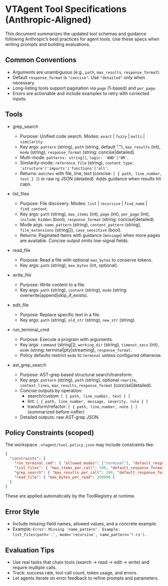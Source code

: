 # VTAgent Tool Specifications (Anthropic-Aligned)

This document summarizes the updated tool schemas and guidance following Anthropic’s best practices for agent tools. Use these specs when writing prompts and building evaluations.

## Common Conventions

- Arguments are unambiguous (e.g., `path`, `max_results`, `response_format`).
- Default `response_format` is `"concise"`. Use `"detailed"` only when necessary.
- Long-listing tools support pagination via `page` (1-based) and `per_page`.
- Errors are actionable and include examples to retry with corrected inputs.

## Tools

- grep_search
  - Purpose: Unified code search. Modes: `exact` | `fuzzy` | `multi` | `similarity`.
  - Key args: `pattern` (string), `path` (string, default "."), `max_results` (int), `mode` (string), `response_format` (string: concise|detailed).
  - Multi-mode: `patterns: string[]`, `logic: 'AND'|'OR'`.
  - Similarity-mode: `reference_file` (string), `content_type: 'structure'|'imports'|'functions'|'all'`.
  - Returns: `matches` with file, line, text (concise: `[ { path, line_number, text } ]`) or raw rg JSON (detailed). Adds guidance when results hit caps.

- list_files
  - Purpose: File discovery. Modes: `list` | `recursive` | `find_name` | `find_content`.
  - Key args: `path` (string), `max_items` (int), `page` (int), `per_page` (int), `include_hidden` (bool), `response_format` (string: concise|detailed).
  - Mode args: `name_pattern` (string), `content_pattern` (string), `file_extensions` (string[]), `case_sensitive` (bool).
  - Returns: Paginated items with guidance (`message`) when more pages are available. Concise output omits low-signal fields.

- read_file
  - Purpose: Read a file with optional `max_bytes` to conserve tokens.
  - Key args: `path` (string), `max_bytes` (int, optional).

- write_file
  - Purpose: Write content to a file.
  - Key args: `path` (string), `content` (string), `mode` (string: overwrite|append|skip_if_exists).

- edit_file
  - Purpose: Replace specific text in a file.
  - Key args: `path` (string), `old_str` (string), `new_str` (string).

- run_terminal_cmd
  - Purpose: Execute a program with arguments.
  - Key args: `command` (string[]), `working_dir` (string), `timeout_secs` (int), `mode` (string: terminal|pty|streaming), `response_format`.
  - Policy defaults restrict `mode` to `terminal` unless configured otherwise.

- ast_grep_search
  - Purpose: AST-grep based structural search/transform.
  - Key args: `pattern` (string), `path` (string), optional `rewrite`, `context_lines`, `max_results`, `response_format` (concise|detailed).
  - Concise outputs by operation:
    - search/custom: `[ { path, line_number, text } ]`
    - lint: `[ { path, line_number, message, severity, rule } ]`
    - transform/refactor: `[ { path, line_number, note } ]` (summarized before→after)
  - Detailed outputs: raw AST-grep JSON.

## Policy Constraints (scoped)

The workspace `.vtagent/tool-policy.json` may include constraints like:

```json
{
  "constraints": {
    "run_terminal_cmd": { "allowed_modes": ["terminal"], "default_response_format": "concise" },
    "list_files": { "max_items_per_call": 500, "default_response_format": "concise" },
    "grep_search": { "max_results_per_call": 200, "default_response_format": "concise" },
    "read_file": { "max_bytes_per_read": 200000 }
  }
}
```

These are applied automatically by the ToolRegistry at runtime.

## Error Style

- Include missing-field names, allowed values, and a concrete example.
- Example: `Error: Missing 'name_pattern'. Example: list_files(path='.', mode='recursive', name_pattern='*.rs')`.

## Evaluation Tips

- Use real tasks that chain tools (search → read → edit → write) and require multiple calls.
- Track: success rate, tool call count, token usage, and errors.
- Let agents iterate on error feedback to refine prompts and parameters.
